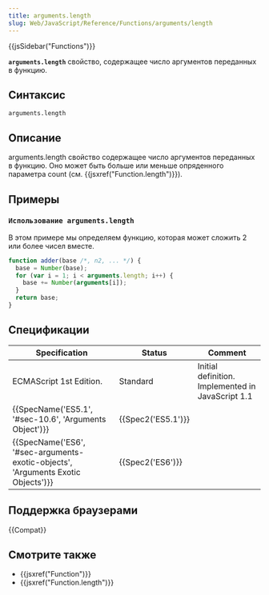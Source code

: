 ```yaml
---
title: arguments.length
slug: Web/JavaScript/Reference/Functions/arguments/length
---
```


{{jsSidebar("Functions")}}

**`arguments.length`** свойство, содержащее число аргументов переданных в функцию.

## Синтаксис

```
arguments.length
```

## Описание

arguments.length свойство содержащее число аргументов переданных в функцию. Оно может быть больше или меньше опряденного параметра count (см. {{jsxref("Function.length")}}).

## Примеры

### `Использование arguments.length`

В этом примере мы определяем функцию, которая может сложить 2 или более чисел вместе.

```js
function adder(base /*, n2, ... */) {
  base = Number(base);
  for (var i = 1; i < arguments.length; i++) {
    base += Number(arguments[i]);
  }
  return base;
}
```

## Спецификации

| Specification                                                                    | Status             | Comment                                           |
| -------------------------------------------------------------------------------- | ------------------ | ------------------------------------------------- |
| ECMAScript 1st Edition.                                                          | Standard           | Initial definition. Implemented in JavaScript 1.1 |
| {{SpecName('ES5.1', '#sec-10.6', 'Arguments Object')}}                           | {{Spec2('ES5.1')}} |                                                   |
| {{SpecName('ES6', '#sec-arguments-exotic-objects', 'Arguments Exotic Objects')}} | {{Spec2('ES6')}}   |                                                   |

## Поддержка браузерами

{{Compat}}

## Смотрите также

- {{jsxref("Function")}}
- {{jsxref("Function.length")}}
